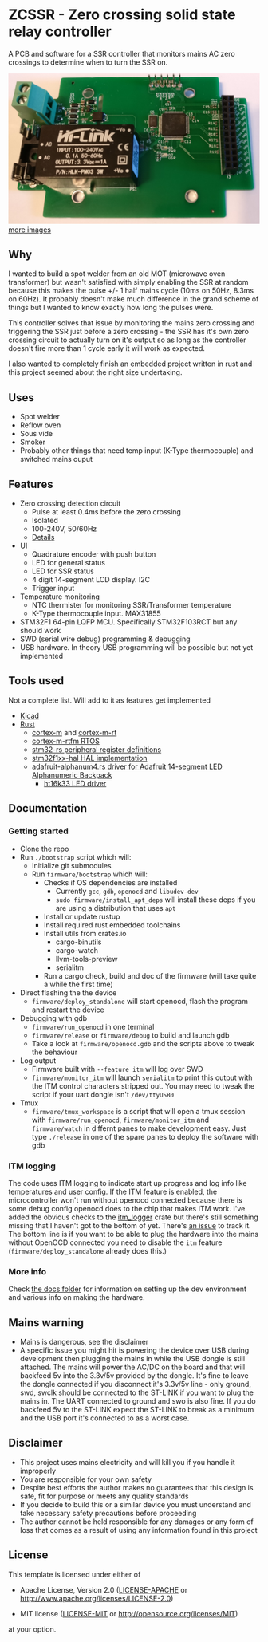 # ZCSSR - Zero crossing solid state relay controller

A PCB and software for a SSR controller that monitors mains AC zero crossings to determine when to turn the SSR on.

![Image of v0.1 fully assembled](docs/img/smd_0.1_complete.jpg)
[more images](docs/img)

## Why

I wanted to build a spot welder from an old MOT (microwave oven transformer) but wasn't satisfied with simply enabling the SSR at random because this makes the pulse +/- 1 half mains cycle (10ms on 50Hz, 8.3ms on 60Hz). It probably doesn't make much difference in the grand scheme of things but I wanted to know exactly how long the pulses were. 

This controller solves that issue by monitoring the mains zero crossing and triggering the SSR just before a zero crossing - the SSR has it's own zero crossing circuit to actually turn on it's output so as long as the controller doesn't fire more than 1 cycle early it will work as expected.

I also wanted to completely finish an embedded project written in rust and this project seemed about the right size undertaking.

## Uses

* Spot welder
* Reflow oven
* Sous vide
* Smoker
* Probably other things that need temp input (K-Type thermocouple) and switched mains ouput

## Features

* Zero crossing detection circuit
  * Pulse at least 0.4ms before the zero crossing
  * Isolated
  * 100-240V, 50/60Hz
  * [Details](docs/SimpleIsolatedZeroCrossDetector.pdf)
* UI
  * Quadrature encoder with push button 
  * LED for general status
  * LED for SSR status
  * 4 digit 14-segment LCD display. I2C
  * Trigger input 
* Temperature monitoring
  * NTC thermister for monitoring SSR/Transformer temperature
  * K-Type thermocouple input. MAX31855
* STM32F1 64-pin LQFP MCU. Specifically STM32F103RCT but any should work
* SWD (serial wire debug) programming & debugging
* USB hardware. In theory USB programming will be possible but not yet implemented

## Tools used

Not a complete list. Will add to it as features get implemented

* [Kicad](http://www.kicad.org/)
* [Rust](http://www.rust-lang.org/)
  * [cortex-m](http://github.com/rust-embedded/cortex-m) and [cortex-m-rt](http://github.com/rust-embedded/cortex-m-rt)
  * [cortex-m-rtfm RTOS](http://github.com/rtfm-rs/cortex-m-rtfm)
  * [stm32-rs peripheral register definitions](http://github.com/stm32-rs/stm32-rs)
  * [stm32f1xx-hal HAL implementation](http://github.com/stm32-rs/stm32f1xx-hal)
  * [adafruit-alphanum4.rs driver for Adafruit 14-segment LED Alphanumeric Backpack](http://github.com/cs2dsb/adafruit-alphanum4.rs)
    * [ht16k33 LED driver](http://github.com/jasonpeacock/ht16k33)

## Documentation

### Getting started

* Clone the repo
* Run `./bootstrap` script which will:
  * Initialize git submodules
  * Run `firmware/bootstrap` which will:
    * Checks if OS dependencies are installed
      * Currently `gcc`, `gdb`, `openocd` and `libudev-dev`
      * `sudo firmware/install_apt_deps` will install these deps if you are using a distribution that uses `apt`
    * Install or update rustup
    * Install required rust embedded toolchains
    * Install utils from crates.io
      * cargo-binutils
      * cargo-watch
      * llvm-tools-preview
      * serialitm
    * Run a cargo check, build and doc of the firmware (will take quite a while the first time)
* Direct flashing the the device
  * `firmware/deploy_standalone` will start openocd, flash the program and restart the device
* Debugging with gdb
  * `firmware/run_openocd` in one terminal
  * `firmware/release` or `firmware/debug` to build and launch gdb
  * Take a look at `firmware/openocd.gdb` and the scripts above to tweak the behaviour
* Log output
  * Firmware built with `--feature itm` will log over SWD
  * `firmware/monitor_itm` will launch `serialitm` to print this output with the ITM control characters stripped out. You may need to tweak the script if your uart dongle isn't `/dev/ttyUSB0`
* Tmux
  * `firmware/tmux_workspace` is a script that will open a tmux session with `firmware/run_openocd`, `firmware/monitor_itm` and `firmware/watch` in differnt panes to make development easy. Just type `./release` in one of the spare panes to deploy the software with gdb

### ITM logging

The code uses ITM logging to indicate start up progress and log info like temperatures and user config. If the ITM feature is enabled, the microcontroller won't run without openocd connected because there is some debug config openocd does to the chip that makes ITM work. I've added the obvious checks to the [itm_logger](https://github.com/cs2dsb/itm_logger.rs) crate but there's still something missing that I haven't got to the bottom of yet. There's [an issue](https://github.com/cs2dsb/itm_logger.rs/issues/1) to track it. The bottom line is if you want to be able to plug the hardware into the mains without OpenOCD connected you need to disable the `itm` feature (`firmware/deploy_standalone` already does this.)

### More info

Check [the docs folder](docs) for information on setting up the dev environment and various info on making the hardware.

## Mains warning

* Mains is dangerous, see the disclaimer
* A specific issue you might hit is powering the device over USB during development then plugging the mains in while the USB dongle is still attached. The mains will power the AC/DC on the board and that will backfeed 5v into the 3.3v/5v provided by the dongle. It's fine to leave the dongle connected if you disconnect it's 3.3v/5v line - only ground, swd, swclk should be connected to the ST-LINK if you want to plug the mains in. The UART connected to ground and swo is also fine. If you do backfeed 5v to the ST-LINK expect the ST-LINK to break as a minimum and the USB port it's connected to as a worst case. 

## Disclaimer

* This project uses mains electricity and will kill you if you handle it improperly
* You are responsible for your own safety
* Despite best efforts the author makes no guarantees that this design is safe, fit for purpose or meets any quality standards
* If you decide to build this or a similar device you must understand and take necessary safety precautions before proceeding
* The author cannot be held responsible for any damages or any form of loss that comes as a result of using any information found in this project

## License

This template is licensed under either of

- Apache License, Version 2.0 ([LICENSE-APACHE](LICENSE-APACHE) or
  http://www.apache.org/licenses/LICENSE-2.0)

- MIT license ([LICENSE-MIT](LICENSE-MIT) or http://opensource.org/licenses/MIT)

at your option.
